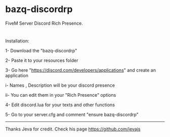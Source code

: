 # bazq-discordrp
FiveM Server Discord Rich Presence.
#

Installation:

1- Download the "bazq-discordrp"

2- Paste it to your resources folder

3- Go here "https://discord.com/developers/applications" and create an application

  i- Names , Description will be your discord presence
  
  ii- You can edit them in your "Rich Presence" options
  
4- Edit discord.lua for your texts and other functions

5- Go to your server.cfg and comment "ensure bazq-discordrp"
______________________________________________
Thanks Jeva for credit.
Check his page https://github.com/jevajs
